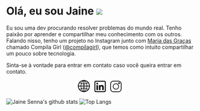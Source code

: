 # Olá, eu sou Jaine <img src="https://media.giphy.com/media/hvRJCLFzcasrR4ia7z/giphy.gif" width="30px">

Eu sou uma dev procurando resolver problemas do mundo real. 
Tenho paixão por aprender e compartilhar meu conhecimento com os outros. Falando nisso, tenho um projeto no Instagram junto com <a href="https://github.com/amorimmaria" target="_blank">Maria das Graças</a> chamado Compila Girl (<a href="https://www.instagram.com/compilagirl/" target="_blank">@compilagirl</a>), que temos como intuito compartilhar um pouco sobre tecnologia.

Sinta-se à vontade para entrar em contato caso você queira entrar em contato.

<p align='center'>
<a href="https://jainesenna.netlify.app/"><img height="32" src="https://github.com/jainesenna/jainesenna/blob/master/site.png?raw=true"></a>&nbsp;&nbsp;
<a href="https://www.linkedin.com/in/jaine-senna/"><img height="30" src="https://github.com/jainesenna/jainesenna/blob/master/linkedin.png?raw=true"></a>&nbsp;&nbsp;
<a href="https://www.instagram.com/jaine.senna/"><img height="30" src="https://github.com/jainesenna/jainesenna/blob/master/instagram.png?raw=true"></a>&nbsp;&nbsp;



![Jaine Senna's github stats](https://github-readme-stats.vercel.app/api?username=jainesenna&show_icons=true&hide_border=true&title_color=000)
![Top Langs](https://github-readme-stats.vercel.app/api/top-langs/?username=jainesenna&layout=compact&hide_border=true)
